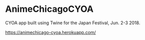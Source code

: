 # AnimeChicagoCYOA

CYOA app built using Twine for the Japan Festival, Jun. 2-3 2018.

https://animechicago-cyoa.herokuapp.com/